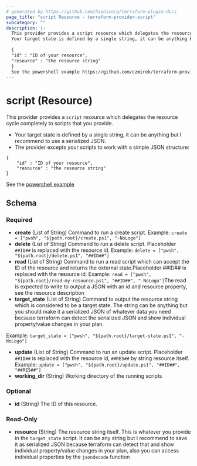 ```yaml
---
# generated by https://github.com/hashicorp/terraform-plugin-docs
page_title: "script Resource - terraform-provider-script"
subcategory: ""
description: |-
  This provider provides a script resource which delegates the resource cycle completely to scripts that you provide.
  Your target state is defined by a single string, it can be anything but I recommend to use a serialized JSON.The provider excepts your scripts to work with a simple JSON structure:
  
  { 
  "id" : "ID of your resource", 
  "resource" : "the resource string" 
  }
  See the powershell example https://github.com/czmirek/terraform-provider-script/tree/main/examples
---
```


# script (Resource)

This provider provides a `script` resource which delegates the resource cycle completely to scripts that you provide.

- Your target state is defined by a single string, it can be anything but I recommend to use a serialized JSON.
- The provider excepts your scripts to work with a simple JSON structure:
```
{ 
	"id" : "ID of your resource", 
	"resource" : "the resource string" 
}
```

See the [powershell example](https://github.com/czmirek/terraform-provider-script/tree/main/examples)



<!-- schema generated by tfplugindocs -->
## Schema

### Required

- **create** (List of String) Command to run a create script. Example: `create = ["pwsh", "${path.root}/create.ps1", "-NoLogo"]`
- **delete** (List of String) Command to run a delete script. Placeholder `##ID##` is replaced with the resource id. Example: `delete = ["pwsh", "${path.root}/delete.ps1", "##ID##"]`
- **read** (List of String) Command to run a read script which can accept the ID of the resource and returns the external state.Placeholder ##ID## is replaced with the resource id. Example: `read = ["pwsh", "${path.root}/read-my-resource.ps1", "##ID##", "-NoLogo"]`The read is expected to write to output a JSON with an id and resource property, see the resource description
- **target_state** (List of String) Command to output the resource string which is considered to be a target state.
The string can be anything but you should make it a serialized JSON of whatever data you need
because terraform can detect the serialized JSON and show individual property/value changes in your plan.

Example: `target_state = ["pwsh", "${path.root}/target-state.ps1", "-NoLogo"]`
- **update** (List of String) Command to run an update script.
Placeholder `##ID##` is replaced with the resource id, `##RES##` by string resource itself.
Example: `update = ["pwsh", "${path.root}/update.ps1", "##ID##", "##RES##"]`
- **working_dir** (String) Working directory of the running scripts

### Optional

- **id** (String) The ID of this resource.

### Read-Only

- **resource** (String) The resource string itself. This is whatever you provide in the `target_state` script.
It can be any string but I recommend to save it as serialized JSON because terraform can detect that
and show individual property/value changes in your plan, also you can access individual properties by
the `jsondecode` function


